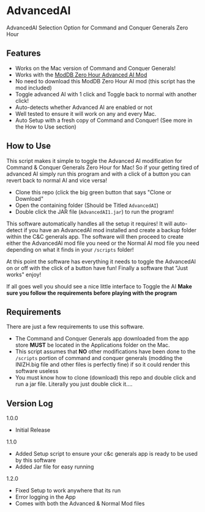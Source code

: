 # AdvancedAI
AdvancedAI Selection Option for Command and Conquer Generals Zero Hour

## Features
- Works on the Mac version of Command and Conquer Generals! 
- Works with the [ModDB Zero Hour Advanced AI Mod ](http://www.moddb.com/mods/advanced-ai-mod-for-zero-hour-improved-by-aei/downloads/advanced-ai-mod-098-improved-by-aei-v28)
- No need to download this ModDB Zero Hour AI mod (this script has the mod included)
- Toggle advanced AI with 1 click and Toggle back to normal with another click! 
- Auto-detects whether Advanced AI are enabled or not
- Well tested to ensure it will work on any and every Mac.
- Auto Setup with a fresh copy of Command and Conquer! (See more in the How to Use section)

## How to Use
This script makes it simple to toggle the Advanced AI modification for Command & Conquer Generals Zero Hour for Mac! So if your getting tired of advanced AI simply run this program and with a click of a button you can revert back to normal AI and vice versa!

- Clone this repo (click the big green button that says "Clone or Download"
- Open the containing folder (Should be Titled `AdvancedAI`)
- Double click the JAR file (`AdvancedAI1.jar`) to run the program!


This software automatically handles all the setup it requires! It will auto-detect if you have an AdvancedAI mod installed and create a backup folder within the C&C generals app. The software will then proceed to create either the AdvancedAI mod file you need or the Normal AI mod file you need depending on what it finds in your `/scripts` folder! 


At this point the software has everything it needs to toggle the AdvancedAI on or off with the click of a button have fun! Finally a software that "Just works" enjoy!


If all goes well you should see a nice little interface to Toggle the AI **Make sure you follow the requirements before playing with the program**

## Requirements
There are just a few requirements to use this software.

- The Command and Conquer Generals app downloaded from the app store **MUST** be located in the Applications folder on the Mac.
- This script assumes that **NO** other modifications have been done to the `/scripts` portion of command and conquer generals (modding the INIZH.big file and other files is perfectly fine) if so it could render this software useless
- You must know how to clone (download) this repo and double click and run a jar file. Literally you just double click it....


## Version Log

1.0.0
- Initial Release

1.1.0 
- Added Setup script to ensure your c&c generals app is ready to be used by this software
- Added Jar file for easy running

1.2.0 
- Fixed Setup to work anywhere that its run
- Error logging in the App
- Comes with both the Advanced & Normal Mod files

